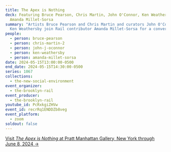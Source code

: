 ```yaml
---
title: The Apex is Nothing
deck: Featuring Bruce Pearson, Chris Martin, John O'Connor, Ken Weathersby, and
  Amanda Millet-Sorsa
summary: "Artists Bruce Pearson and Chris Martin and curators John O'Connor and
  Ken Weathersby join Rail contributor Amanda Millet-Sorsa for a conversation. "
people:
  - person: bruce-pearson
  - person: chris-martin-2
  - person: john-j-oconnor
  - person: ken-weathersby
  - person: amanda-millet-sorsa
date: 2024-05-15T13:00:00-0500
end_date: 2024-05-15T14:30:00-0500
series: 1067
collections:
  - the-new-social-environment
event_organizer:
  - the-brooklyn-rail
event_producer:
  - the-brooklyn-rail
youtube_id: PcRxkgiZHVw
event_id: recrRq1ENDDZb8veg
event_platform:
  - zoom
soldout: false
---
```

[V﻿isit *The Apex is Nothing* at Pratt Manhattan Gallery, New York through June 8, 2024 →](https://www.pratt.edu/events/the-apex-is-nothing/)